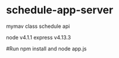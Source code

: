 # schedule-app-server
mymav class schedule api

node v4.1.1
express v4.13.3

#Run
npm install and node app.js

